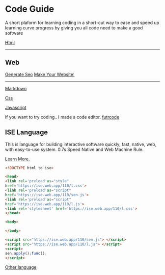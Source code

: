 <link rel="preload" as='style' href="https://actwu.github.io/md.css"/>
<link rel="stylesheet" href="https://actwu.github.io/md.css"/>

# Code Guide
A short plaform for learning coding in a short-cut way to ease and speed up
learning curve progress by giving you all code need to make a good software

[Html](/html.md)

---

## Web

[Generate Seo](https://actwu.github.io/gen/seo) [Make Your Website!](https://actwu.github.io/page)

---

[Markdown](/md.md)

[Css](/css.md)

[Javascript](/js.md)

If you want to try coding.. i made a code editor.
[futrcode](https://actwu.github.io/code)

## ISE Language
This is language for building interactive software quickly, fast, native, web, with
easy-to-use system. 0.7s Speed Native and Web Machine Rule.


[Learn More,](https://gist.github.com/actwu/0a120c27344cfa32aeceef16f6f69cce#file-isedocs-md)

```html
<!DOCTYPE html to ise>

<head>
<link rel='preload'as="style"
href='https://ise.web.app/110/l.css'>
<link rel='preload'as="script"
href='https://ise.web.app/110/sen.js'>
<link rel='preload'as="script"
href='https://ise.web.app/110/l.js'>
<link rel='stylesheet' href='https://ise.web.app/110/l.css'>
</head>

<body>

</body>

<script src="https://ise.web.app/110/sen.js"> </script>
<script src="https://ise.web.app/110/l.js"> </script>
<script>
sen.apply();func();
</script>
```

[Other language](/other.md)
